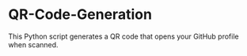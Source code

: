 # QR-Code-Generation
This Python script generates a QR code that opens your GitHub profile when scanned. 

